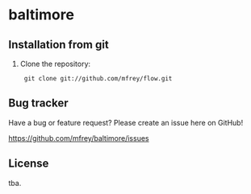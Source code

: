 baltimore
=========


Installation from git
---------------------
1. Clone the repository:

		git clone git://github.com/mfrey/flow.git



Bug tracker
-----------
Have a bug or feature request? Please create an issue here on GitHub!

https://github.com/mfrey/baltimore/issues

License
-------
tba.
